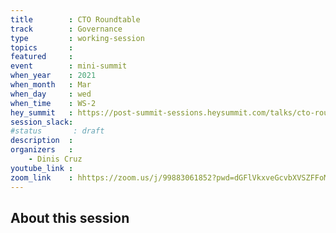 ```yaml
---
title        : CTO Roundtable
track        : Governance
type         : working-session
topics       :
featured     :
event        : mini-summit
when_year    : 2021
when_month   : Mar
when_day     : wed
when_time    : WS-2
hey_summit   : https://post-summit-sessions.heysummit.com/talks/cto-roundtable/
session_slack:
#status       : draft
description  :
organizers   :
    - Dinis Cruz
youtube_link :
zoom_link    : hhttps://zoom.us/j/99883061852?pwd=dGFlVkxveGcvbXVSZFFoMkNGMkZRdz09
---
```


## About this session

